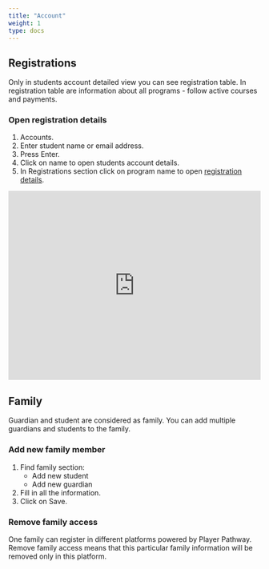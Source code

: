 ```yaml
---
title: "Account"
weight: 1
type: docs
---
```


## Registrations

Only in students account detailed view you can see registration table.
In registration table are information about all programs - follow active courses and payments.

### Open registration details

1. Accounts.
2. Enter student name or email address.
3. Press Enter.
4. Click on name to open students account details.
5. In Registrations section click on program name to open [registration details](registrationDetails.md).

<div style="padding:75% 0 0 0;position:relative;"><iframe src="https://player.vimeo.com/video/605369513?badge=0&amp;autopause=0&amp;player_id=0&amp;app_id=58479&amp;h=f5f18f9499" frameborder="0" allow="autoplay; fullscreen; picture-in-picture" allowfullscreen style="position:absolute;top:0;left:0;width:100%;height:100%;" title="How to add Account"></iframe></div><script src="https://player.vimeo.com/api/player.js"></script>

## Family

Guardian and student are considered as family. You can add multiple guardians and students to the family.

### Add new family member

1. Find family section:
   - Add new student
   - Add new guardian
2. Fill in all the information.
3. Click on Save.

### Remove family access

One family can register in different platforms powered by Player Pathway. Remove family access means that this particular family information will be removed only in this platform.
